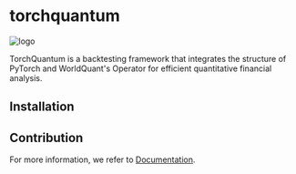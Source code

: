 # torchquantum

![logo](https://github.com/nymath/torchquantum/blob/main/src/fig/logo.png)

TorchQuantum is a backtesting framework that integrates
the structure of PyTorch and WorldQuant's Operator for
efficient quantitative financial analysis.

## Installation

## Contribution

For more information, we refer to [Documentation](https://nymath.github.io/torchquantum/navigate).
